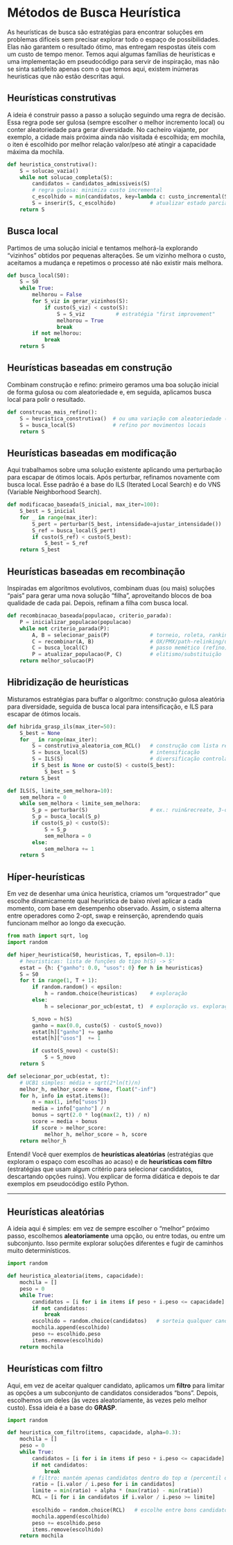 # Métodos de Busca Heurística 

As heurísticas de busca são estratégias para encontrar soluções em problemas difíceis sem precisar explorar todo o espaço de possibilidades. Elas não garantem o resultado ótimo, mas entregam respostas úteis com um custo de tempo menor. Temos aqui algumas famílias de heurísticas e uma implementação em pseudocódigo para servir de inspiração, mas não se sinta satisfeito apenas com o que temos aqui, existem inúmeras heuristicas que não estão descritas aqui.

## Heurísticas construtivas

A ideia é construir passo a passo a solução seguindo uma regra de decisão. Essa regra pode ser gulosa (sempre escolher o melhor incremento local) ou conter aleatoriedade para gerar diversidade. No cacheiro viajante, por exemplo, a cidade mais próxima ainda não visitada é escolhida; em mochila, o iten é escolhido por melhor relação valor/peso até atingir a capacidade máxima da mochila.

```python
def heuristica_construtiva():
    S = solucao_vazia()
    while not solucao_completa(S):
        candidatos = candidatos_admissiveis(S)
        # regra gulosa: minimiza custo incremental 
        c_escolhido = min(candidatos, key=lambda c: custo_incremental(S, c))
        S = inserir(S, c_escolhido)           # atualizar estado parcial
    return S
```

## Busca local

Partimos de uma solução inicial e tentamos melhorá-la explorando “vizinhos” obtidos por pequenas alterações. Se um vizinho melhora o custo, aceitamos a mudança e repetimos o processo até não existir mais melhora. 

```python
def busca_local(S0):
    S = S0
    while True:
        melhorou = False
        for S_viz in gerar_vizinhos(S):
            if custo(S_viz) < custo(S):
                S = S_viz          # estratégia "first improvement"
                melhorou = True
                break
        if not melhorou:
            break
    return S
```

## Heurísticas baseadas em construção

Combinam construção e refino: primeiro geramos uma boa solução inicial de forma gulosa ou com aleatoriedade e, em seguida, aplicamos busca local para polir o resultado. 

```python
def construcao_mais_refino():
    S = heuristica_construtiva()  # ou uma variação com aleatoriedade (RCL)
    S = busca_local(S)            # refino por movimentos locais
    return S
```

## Heurísticas baseadas em modificação

Aqui trabalhamos sobre uma solução existente aplicando uma perturbação para escapar de ótimos locais. Após perturbar, refinamos novamente com busca local. Esse padrão é a base do ILS (Iterated Local Search) e do VNS (Variable Neighborhood Search).

```python
def modificacao_baseada(S_inicial, max_iter=100):
    S_best = S_inicial
    for _ in range(max_iter):
        S_pert = perturbar(S_best, intensidade=ajustar_intensidade())
        S_ref = busca_local(S_pert)
        if custo(S_ref) < custo(S_best):
            S_best = S_ref
    return S_best
```

## Heurísticas baseadas em recombinação

Inspiradas em algoritmos evolutivos, combinam duas (ou mais) soluções “pais” para gerar uma nova solução “filha”, aproveitando blocos de boa qualidade de cada pai. Depois, refinam a filha com busca local. 

```python
def recombinacao_baseada(populacao, criterio_parada):
    P = inicializar_populacao(populacao)
    while not criterio_parada(P):
        A, B = selecionar_pais(P)             # torneio, roleta, ranking etc.
        C = recombinar(A, B)                  # OX/PMX/path-relinking/união+reparo
        C = busca_local(C)                    # passo memético (refino)
        P = atualizar_populacao(P, C)         # elitismo/substituição
    return melhor_solucao(P)
```

## Hibridização de heurísticas

Misturamos estratégias para buffar o algorítmo: construção gulosa aleatória para diversidade, seguida de busca local para intensificação, e ILS para escapar de ótimos locais. 

```python
def hibrida_grasp_ils(max_iter=50):
    S_best = None
    for _ in range(max_iter):
        S = construtiva_aleatoria_com_RCL()   # construção com lista restrita de candidatos
        S = busca_local(S)                    # intensificação
        S = ILS(S)                            # diversificação controlada
        if S_best is None or custo(S) < custo(S_best):
            S_best = S
    return S_best

def ILS(S, limite_sem_melhora=10):
    sem_melhora = 0
    while sem_melhora < limite_sem_melhora:
        S_p = perturbar(S)                    # ex.: ruin&recreate, 3-opt forte, shake(VNS)
        S_p = busca_local(S_p)
        if custo(S_p) < custo(S):
            S = S_p
            sem_melhora = 0
        else:
            sem_melhora += 1
    return S
```

## Híper-heurísticas

Em vez de desenhar uma única heurística, criamos um “orquestrador” que escolhe dinamicamente qual heurística de baixo nível aplicar a cada momento, com base em desempenho observado. Assim, o sistema alterna entre operadores como 2-opt, swap e reinserção, aprendendo quais funcionam melhor ao longo da execução.

```python
from math import sqrt, log
import random

def hiper_heuristica(S0, heuristicas, T, epsilon=0.1):
    # heuristicas: lista de funções do tipo h(S) -> S'
    estat = {h: {"ganho": 0.0, "usos": 0} for h in heuristicas}
    S = S0
    for t in range(1, T + 1):
        if random.random() < epsilon:
            h = random.choice(heuristicas)    # exploração
        else:
            h = selecionar_por_ucb(estat, t)  # exploração vs. exploração

        S_novo = h(S)
        ganho = max(0.0, custo(S) - custo(S_novo))
        estat[h]["ganho"] += ganho
        estat[h]["usos"]  += 1

        if custo(S_novo) < custo(S):
            S = S_novo
    return S

def selecionar_por_ucb(estat, t):
    # UCB1 simples: média + sqrt(2*ln(t)/n)
    melhor_h, melhor_score = None, float("-inf")
    for h, info in estat.items():
        n = max(1, info["usos"])
        media = info["ganho"] / n
        bonus = sqrt(2.0 * log(max(2, t)) / n)
        score = media + bonus
        if score > melhor_score:
            melhor_h, melhor_score = h, score
    return melhor_h
```

Entendi! Você quer exemplos de **heurísticas aleatórias** (estratégias que exploram o espaço com escolhas ao acaso) e de **heurísticas com filtro** (estratégias que usam algum critério para selecionar candidatos, descartando opções ruins). Vou explicar de forma didática e depois te dar exemplos em pseudocódigo estilo Python.

---

## Heurísticas aleatórias

A ideia aqui é simples: em vez de sempre escolher o “melhor” próximo passo, escolhemos **aleatoriamente** uma opção, ou entre todas, ou entre um subconjunto. Isso permite explorar soluções diferentes e fugir de caminhos muito determinísticos.

```python
import random

def heuristica_aleatoria(items, capacidade):
    mochila = []
    peso = 0
    while True:
        candidatos = [i for i in items if peso + i.peso <= capacidade]
        if not candidatos:
            break
        escolhido = random.choice(candidatos)   # sorteia qualquer candidato viável
        mochila.append(escolhido)
        peso += escolhido.peso
        items.remove(escolhido)
    return mochila
```

## Heurísticas com filtro 

Aqui, em vez de aceitar qualquer candidato, aplicamos um **filtro** para limitar as opções a um subconjunto de candidatos considerados “bons”. Depois, escolhemos um deles (às vezes aleatoriamente, às vezes pelo melhor custo). Essa ideia é a base do **GRASP**.

```python
import random

def heuristica_com_filtro(items, capacidade, alpha=0.3):
    mochila = []
    peso = 0
    while True:
        candidatos = [i for i in items if peso + i.peso <= capacidade]
        if not candidatos:
            break
        # filtro: mantém apenas candidatos dentro do top α (percentil de valor/peso)
        ratio = [i.valor / i.peso for i in candidatos]
        limite = min(ratio) + alpha * (max(ratio) - min(ratio))
        RCL = [i for i in candidatos if i.valor / i.peso >= limite]
        
        escolhido = random.choice(RCL)   # escolhe entre bons candidatos
        mochila.append(escolhido)
        peso += escolhido.peso
        items.remove(escolhido)
    return mochila
```

